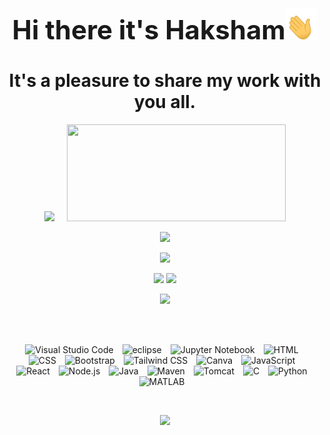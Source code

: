 <p align="center">
  <h1 align="center" style="font-size:3em">Hi there it's Haksham<img src="hand.gif" height="50px"/></h1>
  <h1 align="center">It's a pleasure to share my work with you all.</h1>
</p>

<p align="center">
  <!-- ![](https://github-readme-stats.vercel.app/api?username=Haksham&show_icons=true&theme=dracula) -->
  <img  width=350 style="margin-right:20px;" src="https://github-readme-stats.vercel.app/api?username=Haksham&show_icons=true&theme=dracula"/><img  width=350 height=155 src="https://github-readme-streak-stats.herokuapp.com/?user=haksham&theme=dracula"/>
</p>
<!-- ![](https://github-readme-streak-stats.herokuapp.com/?user=haksham&theme=dracula) -->
<p align="center">
  <img src="https://github-readme-stats.vercel.app/api/top-langs/?username=haksham&theme=dracula&layout=compact"/>
</p>
<!-- ![](https://github-readme-stats.vercel.app/api/top-langs/?username=haksham&theme=dracula&layout=compact) -->
<p align="center">
  <img src="https://github-readme-activity-graph.vercel.app/graph?username=Haksham&theme=dracula&custom_title=Haksham's%20--->>%20Progress%20Graph&hide_border=false&bg_color=282a36&title_color=ff6e96&radius=10&height=300&days=20"/>
</p>
<p align="center">
  <img src="https://leetcard.jacoblin.cool/H?width=300&height=180&hide=ranking,total-solved-text,easy-solved-count,medium-solved-count,hard-solved-count"/>
  <img src="https://geeks-for-geeks-stats-api.vercel.app/?userName=extraonb6uh"/>
</p>
<p align="center">
  <img src="https://github-profile-trophy.vercel.app/?username=Haksham&theme=dracula"/>
</p>

<br/><br/>
<p align="center">
<img width="40" src="https://user-images.githubusercontent.com/25181517/192108891-d86b6220-e232-423a-bf5f-90903e6887c3.png" alt="Visual Studio Code" style="margin-right:10px;" title="Visual Studio Code"/>
<img width="40" src="https://user-images.githubusercontent.com/25181517/192108892-6e9b5cdf-4e35-4a70-ad9a-801a93a07c1c.png" alt="eclipse" style="margin-right:10px;" title="eclipse"/>
<img width="40" src="https://user-images.githubusercontent.com/25181517/183914128-3fc88b4a-4ac1-40e6-9443-9a30182379b7.png" alt="Jupyter Notebook" style="margin-right:10px;" title="Jupyter Notebook"/>
<img width="40" src="https://user-images.githubusercontent.com/25181517/192158954-f88b5814-d510-4564-b285-dff7d6400dad.png" alt="HTML" style="margin-right:10px;" title="HTML"/>
<img width="40" src="https://user-images.githubusercontent.com/25181517/183898674-75a4a1b1-f960-4ea9-abcb-637170a00a75.png" alt="CSS" style="margin-right:10px;" title="CSS"/>
<img width="40" src="https://user-images.githubusercontent.com/25181517/183898054-b3d693d4-dafb-4808-a509-bab54cf5de34.png" alt="Bootstrap" style="margin-right:10px;" title="Bootstrap"/>
<img width="40" src="https://user-images.githubusercontent.com/25181517/202896760-337261ed-ee92-4979-84c4-d4b829c7355d.png" alt="Tailwind CSS" style="margin-right:10px;" title="Tailwind CSS"/>
<img width="40" src="https://github-production-user-asset-6210df.s3.amazonaws.com/136815194/253220886-02494c7c-de6a-43a6-9293-6369696842ed.png" alt="Canva" style="margin-right:10px;" title="Canva"/>
<img width="40" src="https://user-images.githubusercontent.com/25181517/117447155-6a868a00-af3d-11eb-9cfe-245df15c9f3f.png" alt="JavaScript" style="margin-right:10px;" title="JavaScript"/>
<img width="40" src="https://user-images.githubusercontent.com/25181517/183897015-94a058a6-b86e-4e42-a37f-bf92061753e5.png" alt="React" style="margin-right:10px;" title="React"/>
<img width="40" src="https://user-images.githubusercontent.com/25181517/183568594-85e280a7-0d7e-4d1a-9028-c8c2209e073c.png" alt="Node.js" style="margin-right:10px;" title="Node.js"/>
<img width="40" src="https://user-images.githubusercontent.com/25181517/117201156-9a724800-adec-11eb-9a9d-3cd0f67da4bc.png" alt="Java" style="margin-right:10px;" title="Java"/>
<img width="40" src="https://user-images.githubusercontent.com/25181517/117207242-07d5a700-adf4-11eb-975e-be04e62b984b.png" alt="Maven" style="margin-right:10px;" title="Maven"/>
<img width="40" src="https://user-images.githubusercontent.com/25181517/183894676-137319b5-1364-4b6a-ba4f-e9fc94ddc4aa.png" alt="Tomcat" style="margin-right:10px;" title="Tomcat"/>
<img width="40" src="https://user-images.githubusercontent.com/25181517/192106070-46255bcf-65e6-4c6b-a296-bf8d0d8fb2a7.png" alt="C" style="margin-right:10px;" title="C"/>
<img width="40" src="https://user-images.githubusercontent.com/25181517/183423507-c056a6f9-1ba8-4312-a350-19bcbc5a8697.png" alt="Python" style="margin-right:10px;" title="Python"/>
<img width="40" src="https://user-images.githubusercontent.com/25181517/192106593-610ee31c-995e-4f24-b8e1-0f18eead6fae.png" alt="MATLAB" style="margin-right:10px;" title="MATLAB"/>
</p>
<br/>
<p align="center">
  <img src="https://komarev.com/ghpvc/?username=Haksham&style=rounded&label=++😏~+&abbreviated=true&color=blueviolet"/>
</p>

<!--
git cloned to vscode

ctrl+shift+V or Ctrl+K V= preview

git add .
git commit -m"update"
git pull
git push origin main 
-->

